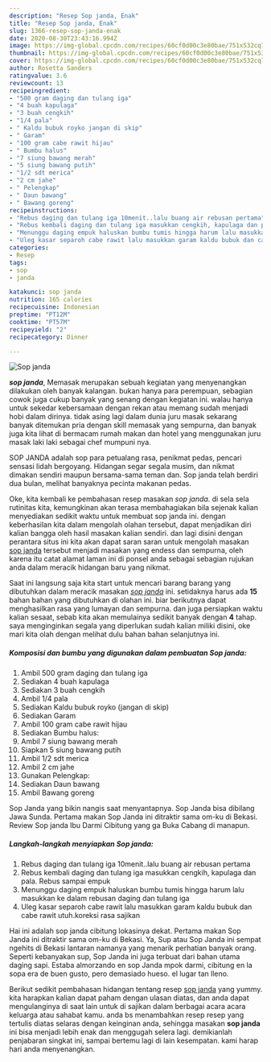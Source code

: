 ```yaml
---
description: "Resep Sop janda, Enak"
title: "Resep Sop janda, Enak"
slug: 1366-resep-sop-janda-enak
date: 2020-08-30T23:43:16.994Z
image: https://img-global.cpcdn.com/recipes/60cf0d00c3e80bae/751x532cq70/sop-janda-foto-resep-utama.jpg
thumbnail: https://img-global.cpcdn.com/recipes/60cf0d00c3e80bae/751x532cq70/sop-janda-foto-resep-utama.jpg
cover: https://img-global.cpcdn.com/recipes/60cf0d00c3e80bae/751x532cq70/sop-janda-foto-resep-utama.jpg
author: Rosetta Sanders
ratingvalue: 3.6
reviewcount: 13
recipeingredient:
- "500 gram daging dan tulang iga"
- "4 buah kapulaga"
- "3 buah cengkih"
- "1/4 pala"
- " Kaldu bubuk royko jangan di skip"
- " Garam"
- "100 gram cabe rawit hijau"
- " Bumbu halus"
- "7 siung bawang merah"
- "5 siung bawang putih"
- "1/2 sdt merica"
- "2 cm jahe"
- " Pelengkap"
- " Daun bawang"
- " Bawang goreng"
recipeinstructions:
- "Rebus daging dan tulang iga 10menit..lalu buang air rebusan pertama"
- "Rebus kembali daging dan tulang iga masukkan cengkih, kapulaga dan pala. Rebus sampai empuk"
- "Menunggu daging empuk haluskan bumbu tumis hingga harum lalu masukkan ke dalam rebusan daging dan tulang iga"
- "Uleg kasar separoh cabe rawit lalu masukkan garam kaldu bubuk dan cabe rawit utuh.koreksi rasa sajikan"
categories:
- Resep
tags:
- sop
- janda

katakunci: sop janda 
nutrition: 165 calories
recipecuisine: Indonesian
preptime: "PT12M"
cooktime: "PT57M"
recipeyield: "2"
recipecategory: Dinner

---
```



![Sop janda](https://img-global.cpcdn.com/recipes/60cf0d00c3e80bae/751x532cq70/sop-janda-foto-resep-utama.jpg)

<b><i>sop janda</i></b>, Memasak merupakan sebuah kegiatan yang menyenangkan dilakukan oleh banyak kalangan. bukan hanya para perempuan, sebagian cowok juga cukup banyak yang senang dengan kegiatan ini. walau hanya untuk sekedar kebersamaan dengan rekan atau memang sudah menjadi hobi dalam dirinya. tidak asing lagi dalam dunia juru masak sekarang banyak ditemukan pria dengan skill memasak yang sempurna, dan banyak juga kita lihat di bermacam rumah makan dan hotel yang menggunakan juru masak laki laki sebagai chef mumpuni nya.

SOP JANDA adalah sop para petualang rasa, penikmat pedas, pencari sensasi lidah bergoyang. Hidangan segar segala musim, dan nikmat dimakan sendiri maupun bersama-sama teman dan. Sop janda telah berdiri dua bulan, melihat banyaknya pecinta makanan pedas.

Oke, kita kembali ke pembahasan resep masakan <i>sop janda</i>. di sela sela rutinitas kita, kemungkinan akan terasa membahagiakan bila sejenak kalian menyediakan sedikit waktu untuk membuat sop janda ini. dengan keberhasilan kita dalam mengolah olahan tersebut, dapat menjadikan diri kalian bangga oleh hasil masakan kalian sendiri. dan lagi disini dengan perantara situs ini kita akan dapat saran saran untuk mengolah masakan <u>sop janda</u> tersebut menjadi masakan yang endess dan sempurna, oleh karena itu catat alamat laman ini di ponsel anda sebagai sebagian rujukan anda dalam meracik hidangan baru yang nikmat.


Saat ini langsung saja kita start untuk mencari barang barang yang dibutuhkan dalam meracik masakan <u><i>sop janda</i></u> ini. setidaknya harus ada <b>15</b> bahan bahan yang dibutuhkan di olahan ini. biar berikutnya dapat menghasilkan rasa yang lumayan dan sempurna. dan juga persiapkan waktu kalian sesaat, sebab kita akan memulainya sedikit banyak dengan <b>4</b> tahap. saya menginginkan segala yang diperlukan sudah kalian miliki disini, oke mari kita olah dengan melihat dulu bahan bahan selanjutnya ini.

<!--inarticleads1-->

##### Komposisi dan bumbu yang digunakan dalam pembuatan Sop janda:

1. Ambil 500 gram daging dan tulang iga
1. Sediakan 4 buah kapulaga
1. Sediakan 3 buah cengkih
1. Ambil 1/4 pala
1. Sediakan  Kaldu bubuk royko (jangan di skip)
1. Sediakan  Garam
1. Ambil 100 gram cabe rawit hijau
1. Sediakan  Bumbu halus:
1. Ambil 7 siung bawang merah
1. Siapkan 5 siung bawang putih
1. Ambil 1/2 sdt merica
1. Ambil 2 cm jahe
1. Gunakan  Pelengkap:
1. Sediakan  Daun bawang
1. Ambil  Bawang goreng


Sop Janda yang bikin nangis saat menyantapnya. Sop Janda bisa dibilang Jawa Sunda. Pertama makan Sop Janda ini ditraktir sama om-ku di Bekasi. Review Sop janda Ibu Darmi Cibitung yang ga Buka Cabang di manapun. 

<!--inarticleads2-->

##### Langkah-langkah menyiapkan Sop janda:

1. Rebus daging dan tulang iga 10menit..lalu buang air rebusan pertama
1. Rebus kembali daging dan tulang iga masukkan cengkih, kapulaga dan pala. Rebus sampai empuk
1. Menunggu daging empuk haluskan bumbu tumis hingga harum lalu masukkan ke dalam rebusan daging dan tulang iga
1. Uleg kasar separoh cabe rawit lalu masukkan garam kaldu bubuk dan cabe rawit utuh.koreksi rasa sajikan


Hai ini adalah sop janda cibitung lokasinya dekat. Pertama makan Sop Janda ini ditraktir sama om-ku di Bekasi. Ya, Sup atau Sop Janda ini sempat ngehits di Bekasi lantaran namanya yang menarik perhatian banyak orang. Seperti kebanyakan sup, Sop Janda ini juga terbuat dari bahan utama daging sapi. Estaba almorzando en sop Janda mpok darmi, cibitung en la sopa era de buen gusto, pero demasiado hueso. el lugar tan lleno. 

Berikut sedikit pembahasan hidangan tentang resep <u>sop janda</u> yang yummy. kita harapkan kalian dapat paham dengan ulasan diatas, dan anda dapat mengulanginya di saat lain untuk di sajikan dalam berbagai acara acara keluarga atau sahabat kamu. anda bs menambahkan resep resep yang tertulis diatas selaras dengan keinginan anda, sehingga masakan <b>sop janda</b> ini bisa menjadi lebih enak dan menggugah selera lagi. demikianlah penjabaran singkat ini, sampai bertemu lagi di lain kesempatan. kami harap hari anda menyenangkan.
